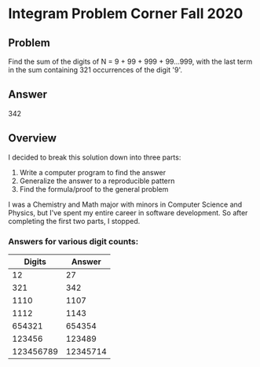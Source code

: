 # Integram Problem Corner Fall 2020
## Problem
Find the sum of the digits of N = 9 + 99 + 999 + 99...999, with the last term in the sum containing 321 occurrences of the digit '9'.
## Answer
342
## Overview
I decided to break this solution down into three parts:
1. Write a computer program to find the answer
2. Generalize the answer to a reproducible pattern
3. Find the formula/proof to the general problem

I was a Chemistry and Math major with minors in Computer Science and Physics, but I've spent my entire career in software development. 
So after completing the first two parts, I stopped.

### Answers for various digit counts:
| Digits | Answer|
|---|---|
| 12 | 27 |
| 321 | 342 |
| 1110 | 1107 |
| 1112 | 1143 |
| 654321 | 654354 |
| 123456 | 123489 |
| 123456789 | 12345714 |
